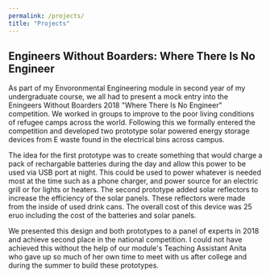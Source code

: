 ```yaml
---
permalink: /projects/
title: "Projects"
---
```


## Engineers Without Boarders: Where There Is No Engineer ## 
As part of my Envoronmental Engineering module in second year of my undergraduate course, we all had to present a mock entry into the Eningeers Without Boarders 2018  "Where There Is No Engineer" competition. We worked in groups to improve to the poor living conditions of refugee camps across the world. Following this we formally entered the competition and developed two prototype solar powered energy storage devices from E waste found in the electrical bins across campus. 

The idea for the first prototype was to create something that would charge a pack of rechargable batteries during the day and allow this power to be used via USB port at night. This could be used to power whatever is needed most at the time such as a phone charger, and power source for an electric grill or for lights or heaters. The second prototype added solar reflectors to increase the efficiency of the solar panels. These reflectors were made from the inside of used drink cans. The overall cost of this device was 25 eruo including the cost of the batteries and solar panels.

We presented this design and both prototypes to a panel of experts in 2018 and achieve second place in the national competition. I could not have achieved this without the help of our module's Teaching Assistant Anita who gave up so much of her own time to meet with us after college and during the summer to build these prototypes. 
